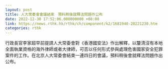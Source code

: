 ```yaml
---
layout: post
title: 人大常委會會議結束　預料稍後就釋法問題作公布
date: 2022-12-30 17:52:06.000000000 +08:00
link: https://news.rthk.hk/rthk/ch/component/k2/1681940-20221230.htm
categories: rthk
---
```


行政長官李家超早前提請人大常委會對《香港國安法》作出解釋，以釐清沒有本地全面執業資格的海外律師或者大律師，可否以任何形式參與處理危害國家安全犯罪案件的工作。在北京人大常委會結束一連四日的會議，預料稍後會就釋法問題作出公布。
